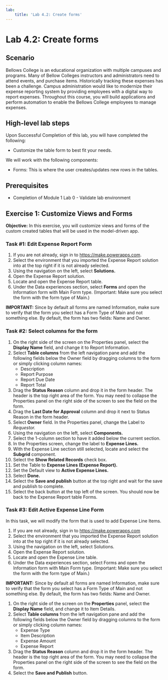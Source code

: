 ```yaml
---
lab:
    title: 'Lab 4.2: Create forms'
---
```


# Lab 4.2: Create forms

## Scenario
Bellows College is an educational organization with multiple campuses and programs. Many of Bellow Colleges instructors and administrators need to attend events, and purchase items. Historically tracking these expenses has been a challenge.
Campus administration would like to modernize their expense reporting system by providing employees with a digital way to report expenses.
Throughout this course, you will build applications and perform automation to enable the Bellows College employees to manage expenses.

## High-level lab steps
Upon Successful Completion of this lab, you will have completed the following:
- Customize the table form to best fit your needs.

We will work with the following components:
- Forms: This is where the user creates/updates new rows in the tables.

## Prerequisites
- Completion of Module 1 Lab 0 - Validate lab environment

## Exercise 1: Customize Views and Forms
**Objective:** In this exercise, you will customize views and forms of the custom created tables that will be used in the model-driven app.

### Task #1: Edit Expense Report Form
1. If you are not already, sign in to https://make.powerapps.com.
2. Select the environment that you imported the Expense Report solution into at the top right if it is not already selected.
3. Using the navigation on the left, select **Solutions.**
4. Open the Expense Report solution.
5. Locate and open the Expense Report table.
6. Under the Data experiences section, select **Forms** and open the Information form with Main Form type. (Important: Make sure you select the form with the form type of Main.)

**IMPORTANT:** Since by default all forms are named Information, make sure to verify that the form you select has a Form Type of Main and not something else. By default, the form has two fields: Name and Owner.

### Task #2: Select columns for the form
1. On the right side of the screen on the Properties panel, select the **Display Name** field, and change it to Report Information.
2. Select **Table columns** from the left navigation pane and add the following fields below the Owner field by dragging columns to the form or simply clicking column names:
    - Description
    - Report Purpose
    - Report Due Date
    - Report Total
3. Drag the **Status Reason** column and drop it in the form header. The header is the top right area of the form. You may need to collapse the Properties panel on the right side of the screen to see the field on the form.
4. Drag the **Last Date for Approval** column and drop it next to Status Reason in the form header.
5. Select **Owner** field. In the Properties panel, change the Label to *Requestor.*
6. Using the navigation on the left, select **Components.**
7. Select the 1-column section to have it added below the current section.
8. In the Properties screen, change the label to **Expense Lines.**
9. With the Expense Line section still selected, locate and select the **Subgrid** component.
10. Select the **Show Related Records** check box.
11. Set the Table to **Expense Lines (Expense Report).**
12. Set the Default view to **Active Expense Lines.**
13. Select **Done.**
14. Select the **Save and publish** button at the top right and wait for the save and publish to complete.
15. Select the back button at the top left of the screen. You should now be back to the Expense Report table Forms.

### Task #3: Edit Active Expense Line Form
In this task, we will modify the form that is used to add Expense Line Items.

1. If you are not already, sign in to https://make.powerapps.com
2. Select the environment that you imported the Expense Report solution into at the top right if it is not already selected.
3. Using the navigation on the left, select Solutions.
4. Open the Expense Report solution.
5. Locate and open the Expense Line table.
6. Under the Data experiences section, select Forms and open the Information form with Main Form type. (Important: Make sure you select the form with the form type of Main.)

**IMPORTANT:** Since by default all forms are named Information, make sure to verify that the form you select has a Form Type of Main and not something else. By default, the form has two fields: Name and Owner.

1. On the right side of the screen on the **Properties** panel, select the **Display Name** field, and change it to Item Details.
2. Select **Table columns** from the left navigation pane and add the following fields below the Owner field by dragging columns to the form or simply clicking column names:
    - Expense Type
    - Item Description
    - Expense Amount
    - Expense Report
3. Drag the **Status Reason** column and drop it in the form header. The header is the top right area of the form. You may need to collapse the Properties panel on the right side of the screen to see the field on the form.
4. Select the **Save and Publish** button.
